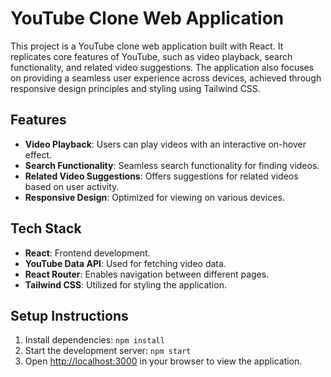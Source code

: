 # YouTube Clone Web Application

This project is a YouTube clone web application built with React. It replicates core features of YouTube, such as video playback, search functionality, and related video suggestions. The application also focuses on providing a seamless user experience across devices, achieved through responsive design principles and styling using Tailwind CSS.

## Features

- **Video Playback**: Users can play videos with an interactive on-hover effect.
- **Search Functionality**: Seamless search functionality for finding videos.
- **Related Video Suggestions**: Offers suggestions for related videos based on user activity.
- **Responsive Design**: Optimized for viewing on various devices.

## Tech Stack

- **React**: Frontend development.
- **YouTube Data API**: Used for fetching video data.
- **React Router**: Enables navigation between different pages.
- **Tailwind CSS**: Utilized for styling the application.

## Setup Instructions

1. Install dependencies: `npm install`
2. Start the development server: `npm start`
3. Open [http://localhost:3000](http://localhost:3000) in your browser to view the application.
